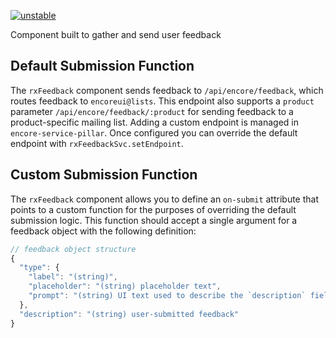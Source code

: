 [![unstable](http://badges.github.io/stability-badges/dist/unstable.svg)](http://github.com/badges/stability-badges)

Component built to gather and send user feedback

## Default Submission Function

The `rxFeedback` component sends feedback to `/api/encore/feedback`, which routes feedback to `encoreui@lists`. 
This endpoint also supports a `product` parameter `/api/encore/feedback/:product` for sending feedback to a 
product-specific mailing list. Adding a custom endpoint is managed in `encore-service-pillar`. Once configured 
you can override the default endpoint with `rxFeedbackSvc.setEndpoint`.

## Custom Submission Function

The `rxFeedback` component allows you to define an `on-submit` attribute that points to a custom function for the
purposes of overriding the default submission logic.  This function should accept a single argument for a
feedback object with the following definition:

```javascript
// feedback object structure
{
  "type": {
    "label": "(string)",
    "placeholder": "(string) placeholder text",
    "prompt": "(string) UI text used to describe the `description` field"
  },
  "description": "(string) user-submitted feedback"
}
```
